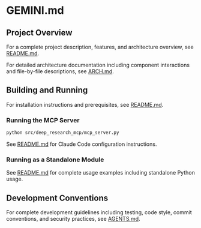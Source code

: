 # GEMINI.md

## Project Overview

For a complete project description, features, and architecture overview, see [README.md](README.md).

For detailed architecture documentation including component interactions and file-by-file descriptions, see [ARCH.md](ARCH.md).

## Building and Running

For installation instructions and prerequisites, see [README.md](README.md).

### Running the MCP Server

```bash
python src/deep_research_mcp/mcp_server.py
```

See [README.md](README.md) for Claude Code configuration instructions.

### Running as a Standalone Module

See [README.md](README.md) for complete usage examples including standalone Python usage.

## Development Conventions

For complete development guidelines including testing, code style, commit conventions, and security practices, see [AGENTS.md](AGENTS.md).
